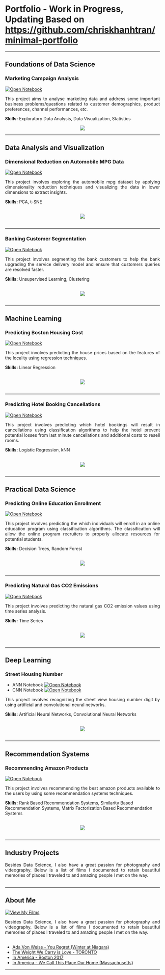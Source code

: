 # Portfolio - Work in Progress, Updating Based on https://github.com/chriskhanhtran/minimal-portfolio
---
## Foundations of Data Science

### Marketing Campaign Analysis

[![Open Notebook](https://img.shields.io/badge/Jupyter-Open_Notebook-blue?logo=Jupyter)](projects/Marketing_Campaign_Analysis.html)

<div style="text-align: justify">This project aims to analyse marketing data and address some important business problems/questions related to customer demographics, product preferences, channel performances, etc.</div>

**Skills:** Exploratory Data Analysis, Data Visualization, Statistics

<center><img src="images/Marketing_Campaign.PNG"/></center>

---
## Data Analysis and Visualization

### Dimensional Reduction on Automobile MPG Data

[![Open Notebook](https://img.shields.io/badge/Jupyter-Open_Notebook-blue?logo=Jupyter)](projects/PCA_and_tSNE_Project.html)

<div style="text-align: justify">This project involves exploring the automobile mpg dataset by applying dimensionality reduction techniques and visualizing the data in lower dimensions to extract insights.</div>

**Skills:** PCA, t-SNE

<br>
<center><img src="images/Auto_MPG.PNG"/></center>
<br>

---
### Banking Customer Segmentation 

[![Open Notebook](https://img.shields.io/badge/Jupyter-Open_Notebook-blue?logo=Jupyter)](projects/Unsupervised_Learning_Project.html)

<div style="text-align: justify">This project involves segmenting the bank customers to help the bank upgrading the service delivery model and ensure that customers queries are resolved faster.</div>

**Skills:** Unsupervised Learning, Clustering

<br>
<center><img src="images/Banking.PNG"/></center>
<br>

---
## Machine Learning

### Predicting Boston Housing Cost 

[![Open Notebook](https://img.shields.io/badge/Jupyter-Open_Notebook-blue?logo=Jupyter)](projects/Boston_house_price.html)

<div style="text-align: justify">This project involves predicting the house prices based on the features of the locality using regression techniques.</div>

**Skills:** Linear Regression

<br>
<center><img src="images/Boston_House.PNG"/></center>
<br>

---

### Predicting Hotel Booking Cancellations

[![Open Notebook](https://img.shields.io/badge/Jupyter-Open_Notebook-blue?logo=Jupyter)](projects/Project_Classification_ML.html)

<div style="text-align: justify">This project involves predicting which hotel bookings will result in cancellations using classification algorithms to help the hotel prevent potential losses from last minute cancellations and additional costs to resell rooms.</div>

**Skills:** Logistic Regression, kNN

<br>
<center><img src="images/Hotel_Cancel.PNG"/></center>
<br>

---

## Practical Data Science

### Predicting Online Education Enrollment

[![Open Notebook](https://img.shields.io/badge/Jupyter-Open_Notebook-blue?logo=Jupyter)](projects/Classification_PDS.html)

<div style="text-align: justify">This project involves predicting the which individuals will enroll in an online education program using classification algorithms.  The classification will allow the online program recruiters to properly allocate resources for potential students.</div>

**Skills:** Decision Trees, Random Forest

<br>
<center><img src="images/Online_Enrollment.png"/></center>
<br>

---

### Predicting Natural Gas CO2 Emissions

[![Open Notebook](https://img.shields.io/badge/Jupyter-Open_Notebook-blue?logo=Jupyter)](projects/Natural_Gas_Emission_Time_Series.html)

<div style="text-align: justify">This project involves predicting the natural gas CO2 emission values using time series analysis.</div>

**Skills:** Time Series

<br>
<center><img src="images/Natural_Gas_CO2.png"/></center>
<br>

---

## Deep Learning

### Street Housing Number

- ANN Notebook
[![Open Notebook](https://img.shields.io/badge/Jupyter-Open_Notebook-blue?logo=Jupyter)](projects/NN_SVHN.html)
- CNN Notebook
[![Open Notebook](https://img.shields.io/badge/Jupyter-Open_Notebook-blue?logo=Jupyter)](projects/CNN_SVHN.html)

<div style="text-align: justify">This project involves recognizing the street view housing number digit by using artificial and convolutional neural networks.</div>

**Skills:** Artificial Neural Networks, Convolutional Neural Networks

<br>
<center><img src="images/Street_Number.PNG"/></center>
<br>

---

## Recommendation Systems

### Recommending Amazon Products

[![Open Notebook](https://img.shields.io/badge/Jupyter-Open_Notebook-blue?logo=Jupyter)](projects/Amazon_Recommendation_System.html)

<div style="text-align: justify">This project involves recommending the best amazon products available to the users by using some recommendation systems techniques.</div>

**Skills:** Rank Based Recommendation Systems, Similarity Based Recommendation Systems, Matrix Factorization Based Recommendation Systems

<br>
<center><img src="images/Amazon.jpg"/></center>
<br>

---

## Industry Projects

<div style="text-align: justify">Besides Data Science, I also have a great passion for photography and videography. Below is a list of films I documented to retain beautiful memories of places I traveled to and amazing people I met on the way.</div>
<br>

---
## About Me

[![View My Films](https://img.shields.io/badge/YouTube-View_My_Films-grey?logo=youtube&labelColor=FF0000)](https://www.youtube.com/watch?v=vfZwdEWgUPE)

<div style="text-align: justify">Besides Data Science, I also have a great passion for photography and videography. Below is a list of films I documented to retain beautiful memories of places I traveled to and amazing people I met on the way.</div>
<br>

- [Ada Von Weiss - You Regret (Winter at Niagara)](https://www.youtube.com/watch?v=-5esqvmPnHI)
- [The Weight We Carry is Love - TORONTO](https://www.youtube.com/watch?v=vfZwdEWgUPE)
- [In America - Boston 2017](https://www.youtube.com/watch?v=YdXufiebgyc)
- [In America - We Call This Place Our Home (Massachusetts)](https://www.youtube.com/watch?v=jzfcM_iO0FU)

---
